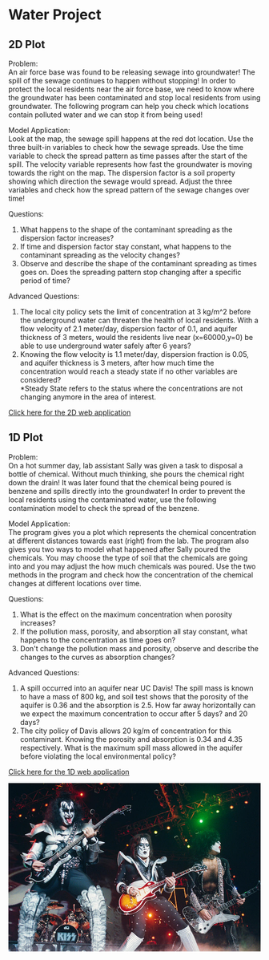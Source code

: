 # Water Project

## 2D Plot

Problem:<br>
An air force base was found to be releasing sewage into groundwater! The spill of the sewage continues to happen without stopping! In order to protect the local residents near the air force base, we need to know where the groundwater has been contaminated and stop local residents from using groundwater. The following program can help you check which locations contain polluted water and we can stop it from being used! 

Model Application:<br> 
Look at the map, the sewage spill happens at the red dot location. Use the three built-in variables to check how the sewage spreads. Use the time variable to check the spread pattern as time passes after the start of the spill. The velocity variable represents how fast the groundwater is moving towards the right on the map. The dispersion factor is a soil property showing which direction the sewage would spread. Adjust the three variables and check how the spread pattern of the sewage changes over time! 

Questions: <br>
1) What happens to the shape of the contaminant spreading as the dispersion factor increases?<br>
2) If time and dispersion factor stay constant, what happens to the contaminant spreading as the velocity changes?<br>
3) Observe and describe the shape of the contaminant spreading as times goes on. Does the spreading pattern stop changing after a specific period of time?

Advanced Questions:<br>
1) The local city policy sets the limit of concentration at 3 kg/m^2 before the underground water can threaten the health of local residents. With a flow velocity of 2.1 meter/day, dispersion factor of 0.1, and aquifer thickness of 3 meters, would the residents live near (x=60000,y=0) be able to use underground water safely after 6 years?  <br>
2) Knowing the flow velocity is 1.1 meter/day, dispersion fraction is 0.05, and aquifer thickness is 3 meters, after how much time the concentration would reach a steady state if no other variables are considered? <br>
*Steady State refers to the status where the concentrations are not changing anymore in the area of interest.

[Click here for the 2D web application](https://twodimensiontesting.herokuapp.com/)

## 1D Plot
Problem:<br>
On a hot summer day, lab assistant Sally was given a task to disposal a bottle of chemical. Without much thinking, she pours the chemical right down the drain! It was later found that the chemical being poured is benzene and spills directly into the groundwater! In order to prevent the local residents using the contaminated water, use the following contamination model to check the spread of the benzene. 

Model Application:<br> 
The program gives you a plot which represents the chemical concentration at different distances towards east (right) from the lab. The program also gives you two ways to model what happened after Sally poured the chemicals. You may choose the type of soil that the chemicals are going into and you may adjust the how much chemicals was poured. Use the two methods in the program and check how the concentration of the chemical changes at different locations over time.

Questions: <br>
1) What is the effect on the maximum concentration when porosity increases? <br>
2) If the pollution mass, porosity, and absorption all stay constant, what happens to the concentration as time goes on?<br>
3) Don't change the pollution mass and porosity, observe and describe the changes to the curves as absorption changes?<br>

Advanced Questions:<br>
1) A spill occurred into an aquifer near UC Davis! The spill mass is known to have a mass of 800 kg, and soil test shows that the porosity of the aquifer is 0.36 and the absorption is 2.5. How far away horizontally can we expect the maximum concentration to occur after 5 days? and 20 days? <br>
2) The city policy of Davis allows 20 kg/m of concentration for this contaminant. Knowing the porosity and absorption is 0.34 and 4.35 respectively. What is the maximum spill mass allowed in the aquifer before violating the local environmental policy?

[Click here for the 1D web application](https://onedimensiontesting.herokuapp.com/)

![](PIC.jpg)
